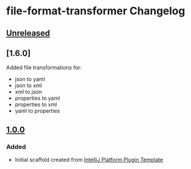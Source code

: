 <!-- Keep a Changelog guide -> https://keepachangelog.com -->

# file-format-transformer Changelog

## [Unreleased]


## [1.6.0] 

Added file transformations for: 

* json to yaml
* json to xml
* xml to json
* properties to yaml
* properties to xml
* yaml to properties

## [1.0.0] 

### Added
- Initial scaffold created from [IntelliJ Platform Plugin Template](https://github.com/JetBrains/intellij-platform-plugin-template)

[Unreleased]: https://github.com/astrapi69/file-format-transformer/compare/v1.0.0...HEAD
[1.0.0]: https://github.com/astrapi69/file-format-transformer/commits/v1.0.0
